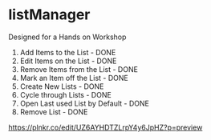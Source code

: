 # listManager

Designed for a Hands on Workshop

1. Add Items to the List - DONE
2. Edit Items on the List - DONE
3. Remove Items from the List - DONE
4. Mark an Item off the List - DONE
5. Create New Lists - DONE
6. Cycle through Lists - DONE
7. Open Last used List by Default - DONE
8. Remove List - DONE

https://plnkr.co/edit/UZ6AYHDTZLrpY4y6JpHZ?p=preview
